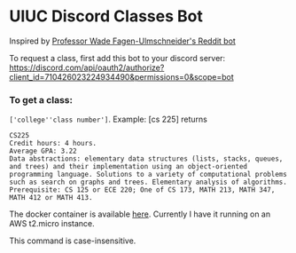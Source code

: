 # UIUC Discord Classes Bot
Inspired by [Professor Wade Fagen-Ulmschneider's Reddit bot](https://github.com/illinois/reddit-uiuc-bot/blob/master/process_reddit_post.py)

To request a class, first add this bot to your discord server:
https://discord.com/api/oauth2/authorize?client_id=710426023224934490&permissions=0&scope=bot

### To get a class: 
`['college''class number']`. 
Example: [cs 225] returns 
```
CS225
Credit hours: 4 hours.
Average GPA: 3.22
Data abstractions: elementary data structures (lists, stacks, queues, and trees) and their implementation using an object-oriented programming language. Solutions to a variety of computational problems such as search on graphs and trees. Elementary analysis of algorithms. Prerequisite: CS 125 or ECE 220; One of CS 173, MATH 213, MATH 347, MATH 412 or MATH 413.
```

The docker container is available [here](https://hub.docker.com/r/timot3/uiuc-classes). 
Currently I have it running on an AWS t2.micro instance.

This command is case-insensitive.